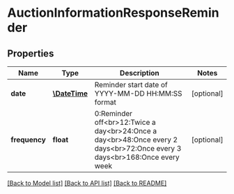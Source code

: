 # AuctionInformationResponseReminder

## Properties
Name | Type | Description | Notes
------------ | ------------- | ------------- | -------------
**date** | [**\DateTime**](\DateTime.md) | Reminder start date of YYYY-MM-DD HH:MM:SS format | [optional] 
**frequency** | **float** | 0:Reminder off&lt;br&gt;12:Twice a day&lt;br&gt;24:Once a day&lt;br&gt;48:Once every 2 days&lt;br&gt;72:Once every 3 days&lt;br&gt;168:Once every week | [optional] 

[[Back to Model list]](../README.md#documentation-for-models) [[Back to API list]](../README.md#documentation-for-api-endpoints) [[Back to README]](../README.md)


